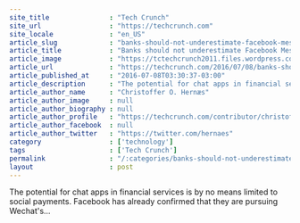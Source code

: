 ```yaml
---
site_title               : "Tech Crunch"
site_url                 : "https://techcrunch.com"
site_locale              : "en_US"
article_slug             : "banks-should-not-underestimate-facebook-messenger"
article_title            : "Banks should not underestimate Facebook Messenger"
article_image            : "https://tctechcrunch2011.files.wordpress.com/2016/04/money-earth.jpg?w=764&h=400&crop=1"
article_url              : "https://techcrunch.com/2016/07/08/banks-should-not-underestimate-facebook-messenger/"
article_published_at     : "2016-07-08T03:30:37-03:00"
article_description      : "The potential for chat apps in financial services is by no means limited to social payments. Facebook has already confirmed that they are pursuing Wechat's..."
article_author_name      : "Christoffer O. Hernæs"
article_author_image     : null
article_author_biography : null
article_author_profile   : "https://techcrunch.com/contributor/christoffer-o-hernaes/"
article_author_facebook  : null
article_author_twitter   : "https://twitter.com/hernaes"
category                 : ['technology']
tags                     : ['Tech Crunch']
permalink                : "/:categories/banks-should-not-underestimate-facebook-messenger/"
layout                   : post
---
```


The potential for chat apps in financial services is by no means limited to social payments. Facebook has already confirmed that they are pursuing Wechat's...
